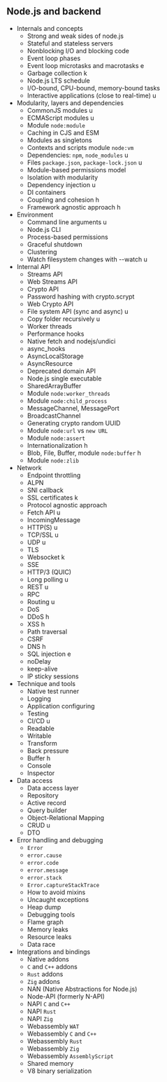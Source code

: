 ## Node.js and backend

- Internals and concepts
  - Strong and weak sides of node.js
  - Stateful and stateless servers
  - Nonblocking I/O and blocking code
  - Event loop phases
  - Event loop microtasks and macrotasks e
  - Garbage collection k
  - Node.js LTS schedule 
  - I/O-bound, CPU-bound, memory-bound tasks
  - Interactive applications (close to real-time) u
- Modularity, layers and dependencies
  - CommonJS modules u
  - ECMAScript modules u
  - Module `node:module`
  - Caching in CJS and ESM
  - Modules as singletons
  - Contexts and scripts module `node:vm`
  - Dependencies: `npm`, `node_modules` u
  - Files `package.json`, `package-lock.json` u
  - Module-based permissions model
  - Isolation with modularity
  - Dependency injection u
  - DI containers
  - Coupling and cohesion h
  - Framework agnostic approach h
- Environment
  - Command line arguments u
  - Node.js CLI
  - Process-based permissions
  - Graceful shutdown
  - Clustering
  - Watch filesystem changes with --watch u
- Internal API
  - Streams API
  - Web Streams API
  - Crypto API
  - Password hashing with crypto.scrypt
  - Web Crypto API
  - File system API (sync and async) u
  - Copy folder recursively u
  - Worker threads
  - Performance hooks
  - Native fetch and nodejs/undici
  - async_hooks
  - AsyncLocalStorage
  - AsyncResource
  - Deprecated domain API
  - Node.js single executable
  - SharedArrayBuffer
  - Module `node:worker_threads`
  - Module `node:child_process`
  - MessageChannel, MessagePort
  - BroadcastChannel
  - Generating crypto random UUID
  - Module `node:url` vs `new URL`
  - Module `node:assert`
  - Internationalization h
  - Blob, File, Buffer, module `node:buffer` h
  - Module `node:zlib`
- Network
  - Endpoint throttling
  - ALPN
  - SNI callback
  - SSL certificates k
  - Protocol agnostic approach
  - Fetch API u
  - IncomingMessage
  - HTTP(S) u
  - TCP/SSL u
  - UDP u
  - TLS
  - Websocket k
  - SSE
  - HTTP/3 (QUIC)
  - Long polling u
  - REST u
  - RPC
  - Routing u
  - DoS
  - DDoS h
  - XSS h
  - Path traversal
  - CSRF
  - DNS h
  - SQL injection e
  - noDelay
  - keep-alive
  - IP sticky sessions
- Technique and tools
  - Native test runner
  - Logging
  - Application configuring
  - Testing
  - CI/CD u
  - Readable
  - Writable
  - Transform
  - Back pressure
  - Buffer h
  - Console
  - Inspector
- Data access
  - Data access layer
  - Repository
  - Active record
  - Query builder
  - Object-Relational Mapping
  - CRUD u
  - DTO
- Error handling and debugging
  - `Error`
  - `error.cause`
  - `error.code`
  - `error.message`
  - `error.stack`
  - `Error.captureStackTrace`
  - How to avoid mixins
  - Uncaught exceptions
  - Heap dump
  - Debugging tools
  - Flame graph
  - Memory leaks
  - Resource leaks
  - Data race
- Integrations and bindings
  - Native addons
  - `C` and `C++` addons
  - `Rust` addons
  - `Zig` addons
  - NAN (Native Abstractions for Node.js)
  - Node-API (formerly N-API)
  - NAPI `C` and `C++`
  - NAPI `Rust`
  - NAPI `Zig`
  - Webassembly `WAT`
  - Webassembly `C` and `C++`
  - Webassembly `Rust`
  - Webassembly `Zig`
  - Webassembly `AssemblyScript`
  - Shared memory
  - V8 binary serialization
